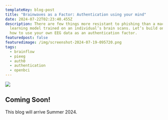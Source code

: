```yaml
---
templateKey: blog-post
title: "Brainwaves as a Factor: Authentication using your mind"
date: 2024-07-22T02:23:40.455Z
description: There are few things more resistant to phishing than a machine
  learning model trained on an individual’s brain scans. Let’s build one! Learn
  how to use your own EEG data as an authentication factor.
featuredpost: false
featuredimage: /img/screenshot-2024-07-19-095720.png
tags:
  - brainflow
  - pieeg
  - auth0
  - authentication
  - openbci
---
```

![](/img/eeg_data_banner.jpg)

## Coming Soon!

This blog will arrive Summer 2024.